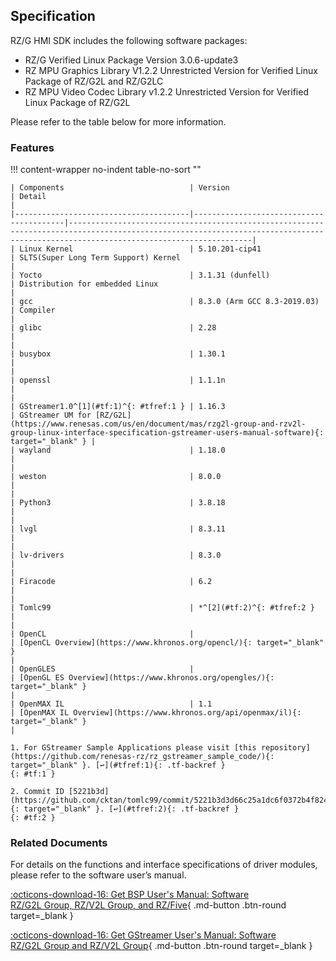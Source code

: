 ## Specification

RZ/G HMI SDK includes the following software packages:

* RZ/G Verified Linux Package Version 3.0.6-update3
* RZ MPU Graphics Library V1.2.2 Unrestricted Version for Verified Linux Package of RZ/G2L and RZ/G2LC
* RZ MPU Video Codec Library v1.2.2 Unrestricted Version for Verified Linux Package of RZ/G2L

Please refer to the table below for more information.


### Features

!!! content-wrapper no-indent table-no-sort ""

    | Components                            | Version                                 | Detail                                                                                                                                                                              |
    |---------------------------------------|-----------------------------------------|-------------------------------------------------------------------------------------------------------------------------------------------------------------------------------------|
    | Linux Kernel                          | 5.10.201-cip41                          | SLTS(Super Long Term Support) Kernel                                                                                                                                                |
    | Yocto                                 | 3.1.31 (dunfell)                        | Distribution for embedded Linux                                                                                                                                                     |
    | gcc                                   | 8.3.0 (Arm GCC 8.3-2019.03)             | Compiler                                                                                                                                                                            |
    | glibc                                 | 2.28                                    |                                                                                                                                                                                     |
    | busybox                               | 1.30.1                                  |                                                                                                                                                                                     |
    | openssl                               | 1.1.1n                                  |                                                                                                                                                                                     |
    | GStreamer1.0^[1](#tf:1)^{: #tfref:1 } | 1.16.3                                  | GStreamer UM for [RZ/G2L](https://www.renesas.com/us/en/document/mas/rzg2l-group-and-rzv2l-group-linux-interface-specification-gstreamer-users-manual-software){: target="_blank" } |
    | wayland                               | 1.18.0                                  |                                                                                                                                                                                     |
    | weston                                | 8.0.0                                   |                                                                                                                                                                                     |
    | Python3                               | 3.8.18                                  |                                                                                                                                                                                     |
    | lvgl                                  | 8.3.11                                  |                                                                                                                                                                                     |
    | lv-drivers                            | 8.3.0                                   |                                                                                                                                                                                     |
    | Firacode                              | 6.2                                     |                                                                                                                                                                                     |
    | Tomlc99                               | *^[2](#tf:2)^{: #tfref:2 }              |                                                                                                                                                                                     |
    | OpenCL                                |                                         | [OpenCL Overview](https://www.khronos.org/opencl/){: target="_blank" }                                                                                                              |
    | OpenGLES                              |                                         | [OpenGL ES Overview](https://www.khronos.org/opengles/){: target="_blank" }                                                                                                         |
    | OpenMAX IL                            | 1.1                                     | [OpenMAX IL Overview](https://www.khronos.org/api/openmax/il){: target="_blank" }                                                                                                   |

    1. For GStreamer Sample Applications please visit [this repository](https://github.com/renesas-rz/rz_gstreamer_sample_code/){: target="_blank" }. [↩](#tfref:1){: .tf-backref }
    {: #tf:1 }

    2. Commit ID [5221b3d](https://github.com/cktan/tomlc99/commit/5221b3d3d66c25a1dc6f0372b4f824f1202fe398){: target="_blank" }. [↩](#tfref:2){: .tf-backref }
    {: #tf:2 }

### Related Documents

For details on the functions and interface specifications of driver modules, please refer to the software user’s manual.

[:octicons-download-16: Get BSP User's Manual: Software<br><span class="btn-subtext">RZ/G2L Group, RZ/V2L Group, and RZ/Five</span>](https://www.renesas.com/document/mas/rzg2lfivev2l-group-bsp-manual-set-rtk0ef0045z9000azj-v306zip){ .md-button .btn-round target=_blank }

[:octicons-download-16: Get GStreamer User's Manual: Software<br><span class="btn-subtext">RZ/G2L Group and RZ/V2L Group</span>](https://www.renesas.com/en/document/mas/rzg2l-group-and-rzv2l-group-linux-interface-specification-gstreamer-users-manual-software){ .md-button .btn-round target=_blank }

